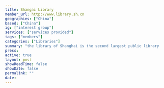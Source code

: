 ```yaml
---
title: Shangai Library
member_url: http://www.library.sh.cn
geographies: ["China"]
based: ["China"]
ig: ["interest group"] 
services: ["services provided"] 
tags: ["members"]
categories: ["Libraries"]
summary: "the library of Shanghai is the second largest public library in China."
press:
active: true
layout: post
showReadTime: false
showDate: false
permalink: ""
date: 
---
```

